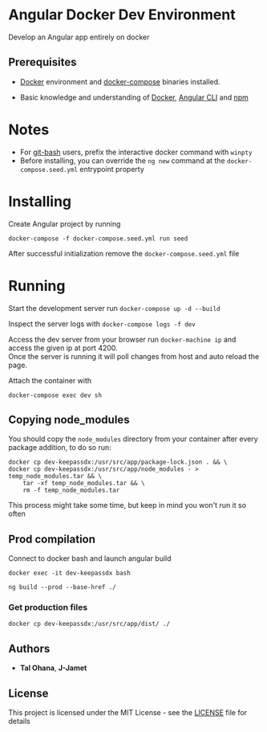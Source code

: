 # Angular Docker Dev Environment

Develop an Angular app entirely on docker

## Prerequisites

- [Docker](https://docs.docker.com/) environment and [docker-compose](https://docs.docker.com/compose/) binaries installed.

- Basic knowledge and understanding of [Docker](https://docs.docker.com/), [Angular CLI](https://cli.angular.io/) and [npm](https://www.npmjs.com/)

# Notes

- For [git-bash](https://git-scm.com/downloads) users, prefix the interactive docker command with `winpty`
- Before installing, you can override the `ng new` command at the `docker-compose.seed.yml` entrypoint property

# Installing

Create Angular project by running

```
docker-compose -f docker-compose.seed.yml run seed
```

After successful initialization remove the `docker-compose.seed.yml` file

# Running

Start the development server run `docker-compose up -d --build`

Inspect the server logs with `docker-compose logs -f dev`

Access the dev server from your browser run `docker-machine ip` and access the given ip at port 4200.  
Once the server is running it will poll changes from host and auto reload the page.

Attach the container with

```
docker-compose exec dev sh
```

## Copying node_modules

You should copy the `node_modules` directory from your container after every package addition, to do so run:

```
docker cp dev-keepassdx:/usr/src/app/package-lock.json . && \
docker cp dev-keepassdx:/usr/src/app/node_modules - > temp_node_modules.tar && \
    tar -xf temp_node_modules.tar && \
    rm -f temp_node_modules.tar
```

This process might take some time, but keep in mind you won't run it so often

## Prod compilation

Connect to docker bash and launch angular build

```
docker exec -it dev-keepassdx bash

ng build --prod --base-href ./
```

### Get production files

```
docker cp dev-keepassdx:/usr/src/app/dist/ ./

```

## Authors

- **Tal Ohana**, **J-Jamet**

## License

This project is licensed under the MIT License - see the [LICENSE](LICENSE) file for details
